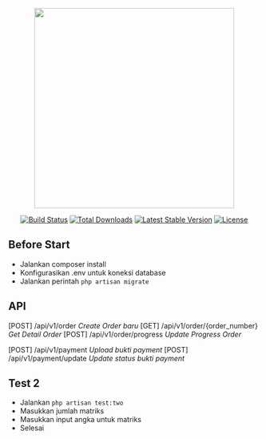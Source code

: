 <p align="center"><a href="https://laravel.com" target="_blank"><img src="https://raw.githubusercontent.com/laravel/art/master/logo-lockup/5%20SVG/2%20CMYK/1%20Full%20Color/laravel-logolockup-cmyk-red.svg" width="400"></a></p>

<p align="center">
<a href="https://travis-ci.org/laravel/framework"><img src="https://travis-ci.org/laravel/framework.svg" alt="Build Status"></a>
<a href="https://packagist.org/packages/laravel/framework"><img src="https://img.shields.io/packagist/dt/laravel/framework" alt="Total Downloads"></a>
<a href="https://packagist.org/packages/laravel/framework"><img src="https://img.shields.io/packagist/v/laravel/framework" alt="Latest Stable Version"></a>
<a href="https://packagist.org/packages/laravel/framework"><img src="https://img.shields.io/packagist/l/laravel/framework" alt="License"></a>
</p>

## Before Start

- Jalankan composer install
- Konfigurasikan .env untuk koneksi database
- Jalankan perintah `php artisan migrate`

## API

[POST] /api/v1/order *Create Order baru*
[GET] /api/v1/order/{order_number} *Get Detail Order*
[POST] /api/v1/order/progress *Update Progress Order*

[POST] /api/v1/payment *Upload bukti payment*
[POST] /api/v1/payment/update *Update status bukti payment*

## Test 2

- Jalankan `php artisan test:two`
- Masukkan jumlah matriks
- Masukkan input angka untuk matriks
- Selesai

